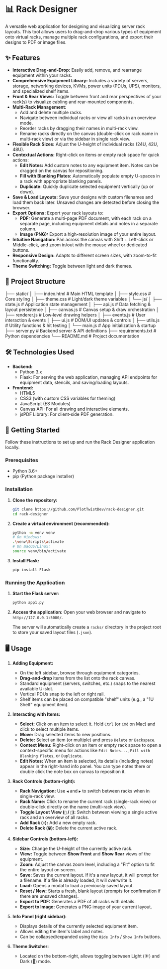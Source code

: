 # 📊 Rack Designer

A versatile web application for designing and visualizing server rack layouts. This tool allows users to drag-and-drop various types of equipment onto virtual racks, manage multiple rack configurations, and export their designs to PDF or image files.

## ✨ Features

*   **Interactive Drag-and-Drop:** Easily add, remove, and rearrange equipment within your racks.
*   **Comprehensive Equipment Library:** Includes a variety of servers, storage, networking devices, KVMs, power units (PDUs, UPS), monitors, and specialized shelf items.
*   **Front & Rear Views:** Toggle between front and rear perspectives of your rack(s) to visualize cabling and rear-mounted components.
*   **Multi-Rack Management:**
    *   Add and delete multiple racks.
    *   Navigate between individual racks or view all racks in an overview mode.
    *   Reorder racks by dragging their names in multi-rack view.
    *   Rename racks directly on the canvas (double-click on rack name in multi-rack view) or via the sidebar in single rack view.
*   **Flexible Rack Sizes:** Adjust the U-height of individual racks (24U, 42U, 48U).
*   **Contextual Actions:** Right-click on items or empty rack space for quick actions:
    *   **Edit Notes:** Add custom notes to any equipment item. Notes can be dragged on the canvas for repositioning.
    *   **Fill with Blanking Plates:** Automatically populate empty U-spaces in a rack with appropriate blanking panels.
    *   **Duplicate:** Quickly duplicate selected equipment vertically (up or down).
*   **Save & Load Layouts:** Save your designs with custom filenames and load them back later. Unsaved changes are detected before closing the browser.
*   **Export Options:** Export your rack layouts to:
    *   **PDF:** Generate a multi-page PDF document, with each rack on a separate page, including equipment details and notes in a separate column.
    *   **Image (PNG):** Export a high-resolution image of your entire layout.
*   **Intuitive Navigation:** Pan across the canvas with Shift + Left-click or Middle-click, and zoom in/out with the mouse wheel or dedicated buttons.
*   **Responsive Design:** Adapts to different screen sizes, with zoom-to-fit functionality.
*   **Theme Switching:** Toggle between light and dark themes.

## 📁 Project Structure

├── static/
│   ├── index.html         # Main HTML template
│   ├── style.css          # Core styling
│   ├── theme.css          # Light/dark theme variables
│   └── js/
│       ├── state.js       # Application state management
│       ├── api.js         # Data fetching & layout persistence
│       ├── canvas.js      # Canvas setup & draw orchestration
│       ├── renderer.js    # Low‑level drawing helpers
│       ├── events.js      # User interaction & events
│       ├── ui.js          # DOM/UI updates & controls
│       ├── utils.js       # Utility functions & hit testing
│       └── main.js        # App initialization & startup
├── server.py              # Backend server & API definitions
├── requirements.txt       # Python dependencies
└── README.md              # Project documentation

## 🛠️ Technologies Used

*   **Backend:**
    *   Python 3.x
    *   Flask: For serving the web application, managing API endpoints for equipment data, stencils, and saving/loading layouts.
*   **Frontend:**
    *   HTML5
    *   CSS3 (with custom CSS variables for theming)
    *   JavaScript (ES Modules)
    *   Canvas API: For all drawing and interactive elements.
    *   jsPDF Library: For client-side PDF generation.

## 🚀 Getting Started

Follow these instructions to set up and run the Rack Designer application locally.

### Prerequisites

*   Python 3.6+
*   pip (Python package installer)

### Installation

1.  **Clone the repository:**

    ```bash
    git clone https://github.com/PlotTwistDev/rack-designer.git
    cd rack-designer
    ```

2.  **Create a virtual environment (recommended):**

    ```bash
    python -m venv venv
    # On Windows:
    .\venv\Scripts\activate
    # On macOS/Linux:
    source venv/bin/activate
    ```

3.  **Install Flask:**

    ```bash
    pip install Flask
    ```

### Running the Application

1.  **Start the Flask server:**

    ```bash
    python app1.py
    ```

2.  **Access the application:**
    Open your web browser and navigate to `http://127.0.0.1:5000/`.

    The server will automatically create a `racks/` directory in the project root to store your saved layout files (`.json`).

## 🖥️ Usage

1.  **Adding Equipment:**
    *   On the left sidebar, browse through equipment categories.
    *   **Drag-and-drop** items from the list onto the rack canvas.
    *   Standard equipment (servers, switches, etc.) snaps to the nearest available U-slot.
    *   Vertical PDUs snap to the left or right rail.
    *   Shelf items can be placed on compatible "shelf" units (e.g., a "1U Shelf" equipment item).

2.  **Interacting with Items:**
    *   **Select:** Click on an item to select it. Hold `Ctrl` (or `Cmd` on Mac) and click to select multiple items.
    *   **Move:** Drag selected items to new positions.
    *   **Delete:** Select an item (or multiple) and press `Delete` or `Backspace`.
    *   **Context Menu:** Right-click on an item or empty rack space to open a context-specific menu for actions like `Edit Notes...`, `Fill with Blanking Plates`, or `Duplicate`.
    *   **Edit Notes:** When an item is selected, its details (including notes) appear in the right-hand info panel. You can type notes there or double click the note box on canvas to reposition it.

3.  **Rack Controls (bottom-right):**
    *   **Rack Navigation:** Use `◀` and `▶` to switch between racks when in single-rack view.
    *   **Rack Name:** Click to rename the current rack (single-rack view) or double-click directly on the name (multi-rack view).
    *   **Toggle Layout View (`🔲` / `🔳`):** Switch between viewing a single active rack and an overview of all racks.
    *   **Add Rack (`+`):** Add a new empty rack.
    *   **Delete Rack (`🗑️`):** Delete the current active rack.

4.  **Sidebar Controls (bottom-left):**
    *   **Size:** Change the U-height of the currently active rack.
    *   **View:** Toggle between **Show Front** and **Show Rear** views of the equipment.
    *   **Zoom:** Adjust the canvas zoom level, including a "Fit" option to fit the entire layout on screen.
    *   **Save:** Saves the current layout. If it's a new layout, it will prompt for a filename. If a file is already loaded, it will overwrite it.
    *   **Load:** Opens a modal to load a previously saved layout.
    *   **Reset / New:** Starts a fresh, blank layout (prompts for confirmation if there are unsaved changes).
    *   **Export to PDF:** Generates a PDF of all racks with details.
    *   **Export to Image:** Generates a PNG image of your current layout.

5.  **Info Panel (right sidebar):**
    *   Displays details of the currently selected equipment item.
    *   Allows editing the item's label and notes.
    *   Can be collapsed/expanded using the `Hide Info` / `Show Info` buttons.

6.  **Theme Switcher:**
    *   Located on the bottom-right, allows toggling between Light (☀️) and Dark (🌙) mode.
